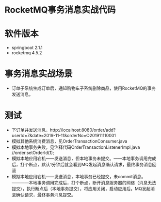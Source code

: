 # RocketMQ事务消息实战代码

# 软件版本
* springboot 2.1.1
* rocketmq 4.5.2

# 事务消息实战场景
* 订单子系统生成订单后，通知购物车子系统删除商品，使用RocketMQ的事务发送消息。

# 测试
* 下订单并发送消息，http://localhost:8080/order/add?userId=7&date=2019-11-11&orderNo=O201911110001
* 模拟其他系统消费消息，见OrderTransactionConsumer.java
* 模拟本地事务失败，见注释代码OrderTransactionListenerImpl.java   //order.setOrderId(1);
* 模拟本地应用宕机——发送消息，但本地事务未提交。——本地事务调用完成后，打个断点，默认1分钟后就会看到MQ发起消息确认请求，最终事务消息回滚
* 模拟本地应用宕机——发送消息，本地事务已经提交，未commit消息。————本地事务调用完成后，打个断点，断开消息服务器的网络（消息无法提交），执行断点后（本地事务提交），将应用关闭，启动应用后，MQ发起消息确认请求，最终事务消息提交。